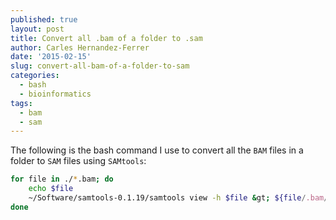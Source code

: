 ```yaml
---
published: true
layout: post
title: Convert all .bam of a folder to .sam
author: Carles Hernandez-Ferrer
date: '2015-02-15'
slug: convert-all-bam-of-a-folder-to-sam
categories:
  - bash
  - bioinformatics
tags:
  - bam
  - sam
---
```


The following is the bash command I use to convert all the `BAM` files in a folder to `SAM` files using `SAMtools`:


```bash
for file in ./*.bam; do
    echo $file 
    ~/Software/samtools-0.1.19/samtools view -h $file &gt; ${file/.bam/.sam}
done
```
